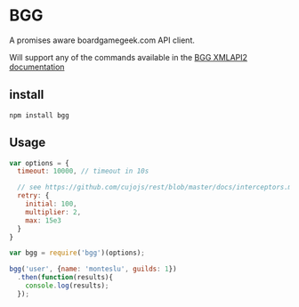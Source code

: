 # BGG

A promises aware boardgamegeek.com API client.

Will support any of the commands available in the [BGG XMLAPI2 documentation](http://boardgamegeek.com/wiki/page/BGG_XML_API2)

## install

`
npm install bgg
`

## Usage

```javascript
var options = {
  timeout: 10000, // timeout in 10s

  // see https://github.com/cujojs/rest/blob/master/docs/interceptors.md#module-rest/interceptor/retry
  retry: {
    initial: 100,
    multiplier: 2,
    max: 15e3
  }
}

var bgg = require('bgg')(options);

bgg('user', {name: 'monteslu', guilds: 1})
  .then(function(results){
    console.log(results);
  });
```
